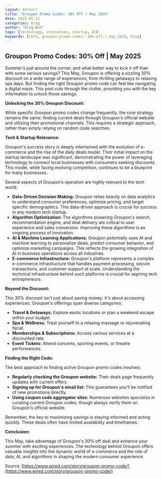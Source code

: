 ```yaml
---
layout: default
title: "Groupon Promo Codes: 30% Off | May 2025"
date: 2025-05-22
categories: blog
author: "blog Bot"
tags: [technology, innovation, startup, AI]
keywords: [tech, groupon-promo-codes:-30%-off-|-may-2025, blog]
---
```


## Groupon Promo Codes: 30% Off | May 2025

Summer's just around the corner, and what better way to kick it off than with some serious savings?  This May, Groupon is offering a sizzling 30% discount on a wide range of experiences, from thrilling getaways to relaxing spa days.  But finding the right Groupon promo code can feel like navigating a digital maze.  This post cuts through the clutter, providing you with the key information to unlock those savings.


**Unlocking the 30% Groupon Discount:**

While specific Groupon promo codes change frequently, the core strategy remains the same:  finding current deals through Groupon's official website and utilizing their promotional channels. This requires a strategic approach, rather than simply relying on random code searches.


**Tech & Startup Relevance:**

Groupon's success story is deeply intertwined with the evolution of e-commerce and the rise of the daily deals model.  Their initial impact on the startup landscape was significant, demonstrating the power of leveraging technology to connect local businesses with consumers seeking discounts. This model, while facing evolving competition, continues to be a blueprint for many businesses.

Several aspects of Groupon’s operation are highly relevant to the tech world:

* **Data-Driven Decision Making:** Groupon relies heavily on data analytics to understand consumer preferences, optimize pricing, and target specific demographics. This data-driven approach is crucial for success in any modern tech startup.
* **Algorithm Optimization:**  The algorithms powering Groupon's search, recommendation engine, and deal delivery are critical to user experience and sales conversion.  Improving these algorithms is an ongoing process of innovation.
* **AI & Machine Learning Applications:**  Groupon potentially uses AI and machine learning to personalize deals, predict consumer behavior, and optimize marketing campaigns.  This reflects the growing integration of AI in business operations across all industries.
* **E-commerce Infrastructure:** Groupon's platform represents a complex e-commerce infrastructure that handles payment processing, secure transactions, and customer support at scale.  Understanding the technical infrastructure behind such platforms is crucial for aspiring tech entrepreneurs.


**Beyond the Discount:**

This 30% discount isn't just about saving money; it's about accessing experiences.  Groupon's offerings span diverse categories:

* **Travel & Getaways:** Explore exotic locations or plan a weekend escape within your budget.
* **Spa & Wellness:** Treat yourself to a relaxing massage or rejuvenating facial.
* **Memberships & Subscriptions:** Access various services at a discounted rate.
* **Event Tickets:** Attend concerts, sporting events, or theatre performances.


**Finding the Right Code:**

The best approach to finding active Groupon promo codes involves:

* **Regularly checking the Groupon website:** Their deals page frequently updates with current offers.
* **Signing up for Groupon's email list:** This guarantees you'll be notified of new promotions directly.
* **Using coupon code aggregator sites:** Numerous websites specialize in curating current Groupon codes, though always verify them on Groupon's official website.


Remember, the key to maximizing savings is staying informed and acting quickly.  These deals often have limited availability and timeframes.


**Conclusion:**

This May, take advantage of Groupon's 30% off deal and enhance your summer with exciting experiences.  The technology behind Groupon offers valuable insights into the dynamic world of e-commerce and the role of data, AI, and algorithms in shaping the modern consumer experience.


Source: [https://www.wired.com/story/groupon-promo-code/](https://www.wired.com/story/groupon-promo-code/)